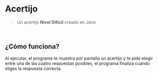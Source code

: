 
# Acertijo 

>Un acertijo **Nivel Difícil** creado en _Java_
<br>

## ¿Cómo funciona?

<p>
Al ejecutar, el programa te muestra por pantalla un acertijo y te pide elegir entre una de las cuatro respuestas posibles, el programa finaliza cuando eliges la respuesta correcta.
</p>